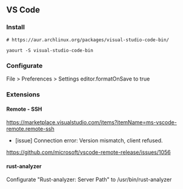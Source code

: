 ## VS Code

### Install

```
# https://aur.archlinux.org/packages/visual-studio-code-bin/

yaourt -S visual-studio-code-bin
```

### Configurate

File > Preferences > Settings editor.formatOnSave to true

### Extensions

#### Remote - SSH

https://marketplace.visualstudio.com/items?itemName=ms-vscode-remote.remote-ssh

* [issue] Connection error: Version mismatch, client refused.

https://github.com/microsoft/vscode-remote-release/issues/1056

#### rust-analyzer

Configurate "Rust-analyzer: Server Path" to /usr/bin/rust-analyzer
